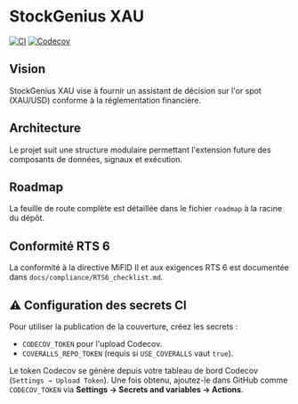 # StockGenius XAU

[![CI](https://github.com/GordoxGit/StockGeniusXAU/actions/workflows/ci.yml/badge.svg)](https://github.com/GordoxGit/StockGeniusXAU/actions/workflows/ci.yml)
[![Codecov](https://codecov.io/gh/GordoxGit/StockGeniusXAU/branch/main/graph/badge.svg)](https://codecov.io/gh/GordoxGit/StockGeniusXAU)

## Vision

StockGenius XAU vise à fournir un assistant de décision sur l'or spot (XAU/USD) conforme à la réglementation financière.

## Architecture

Le projet suit une structure modulaire permettant l'extension future des composants de données, signaux et exécution.

## Roadmap

La feuille de route complète est détaillée dans le fichier `roadmap` à la racine du dépôt.

## Conformité RTS 6

La conformité à la directive MiFID II et aux exigences RTS 6 est documentée dans `docs/compliance/RTS6_checklist.md`.

## ⚠️ Configuration des secrets CI

Pour utiliser la publication de la couverture, créez les secrets :

- `CODECOV_TOKEN` pour l'upload Codecov.
- `COVERALLS_REPO_TOKEN` (requis si `USE_COVERALLS` vaut `true`).

Le token Codecov se génère depuis votre tableau de bord Codecov
(`Settings → Upload Token`). Une fois obtenu, ajoutez-le dans GitHub comme
`CODECOV_TOKEN` via **Settings → Secrets and variables → Actions**.
